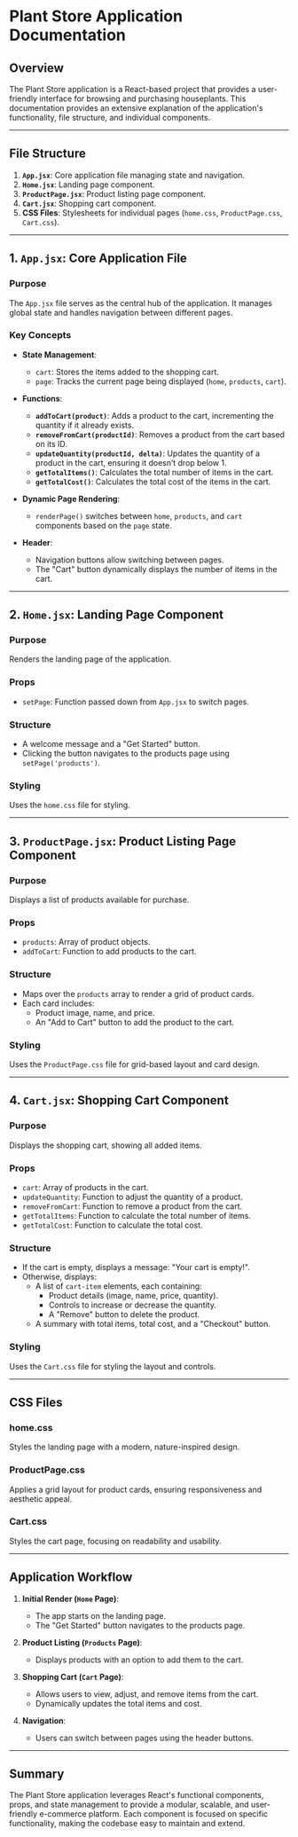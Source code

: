 
# Plant Store Application Documentation

## Overview
The Plant Store application is a React-based project that provides a user-friendly interface for browsing and purchasing houseplants. This documentation provides an extensive explanation of the application's functionality, file structure, and individual components.

---

## File Structure

1. **`App.jsx`**: Core application file managing state and navigation.
2. **`Home.jsx`**: Landing page component.
3. **`ProductPage.jsx`**: Product listing page component.
4. **`Cart.jsx`**: Shopping cart component.
5. **CSS Files**: Stylesheets for individual pages (`home.css`, `ProductPage.css`, `Cart.css`).

---

## 1. `App.jsx`: Core Application File

### **Purpose**
The `App.jsx` file serves as the central hub of the application. It manages global state and handles navigation between different pages.

### **Key Concepts**
- **State Management**:
  - `cart`: Stores the items added to the shopping cart.
  - `page`: Tracks the current page being displayed (`home`, `products`, `cart`).

- **Functions**:
  - **`addToCart(product)`**: Adds a product to the cart, incrementing the quantity if it already exists.
  - **`removeFromCart(productId)`**: Removes a product from the cart based on its ID.
  - **`updateQuantity(productId, delta)`**: Updates the quantity of a product in the cart, ensuring it doesn’t drop below 1.
  - **`getTotalItems()`**: Calculates the total number of items in the cart.
  - **`getTotalCost()`**: Calculates the total cost of the items in the cart.

- **Dynamic Page Rendering**:
  - `renderPage()` switches between `home`, `products`, and `cart` components based on the `page` state.

- **Header**:
  - Navigation buttons allow switching between pages.
  - The "Cart" button dynamically displays the number of items in the cart.

---

## 2. `Home.jsx`: Landing Page Component

### **Purpose**
Renders the landing page of the application.

### **Props**
- `setPage`: Function passed down from `App.jsx` to switch pages.

### **Structure**
- A welcome message and a "Get Started" button.
- Clicking the button navigates to the products page using `setPage('products')`.

### **Styling**
Uses the `home.css` file for styling.

---

## 3. `ProductPage.jsx`: Product Listing Page Component

### **Purpose**
Displays a list of products available for purchase.

### **Props**
- `products`: Array of product objects.
- `addToCart`: Function to add products to the cart.

### **Structure**
- Maps over the `products` array to render a grid of product cards.
- Each card includes:
  - Product image, name, and price.
  - An "Add to Cart" button to add the product to the cart.

### **Styling**
Uses the `ProductPage.css` file for grid-based layout and card design.

---

## 4. `Cart.jsx`: Shopping Cart Component

### **Purpose**
Displays the shopping cart, showing all added items.

### **Props**
- `cart`: Array of products in the cart.
- `updateQuantity`: Function to adjust the quantity of a product.
- `removeFromCart`: Function to remove a product from the cart.
- `getTotalItems`: Function to calculate the total number of items.
- `getTotalCost`: Function to calculate the total cost.

### **Structure**
- If the cart is empty, displays a message: "Your cart is empty!".
- Otherwise, displays:
  - A list of `cart-item` elements, each containing:
    - Product details (image, name, price, quantity).
    - Controls to increase or decrease the quantity.
    - A "Remove" button to delete the product.
  - A summary with total items, total cost, and a "Checkout" button.

### **Styling**
Uses the `Cart.css` file for styling the layout and controls.

---

## CSS Files

### **home.css**
Styles the landing page with a modern, nature-inspired design.

### **ProductPage.css**
Applies a grid layout for product cards, ensuring responsiveness and aesthetic appeal.

### **Cart.css**
Styles the cart page, focusing on readability and usability.

---

## Application Workflow

1. **Initial Render (`Home` Page)**:
   - The app starts on the landing page.
   - The "Get Started" button navigates to the products page.

2. **Product Listing (`Products` Page)**:
   - Displays products with an option to add them to the cart.

3. **Shopping Cart (`Cart` Page)**:
   - Allows users to view, adjust, and remove items from the cart.
   - Dynamically updates the total items and cost.

4. **Navigation**:
   - Users can switch between pages using the header buttons.

---

## Summary

The Plant Store application leverages React's functional components, props, and state management to provide a modular, scalable, and user-friendly e-commerce platform. Each component is focused on specific functionality, making the codebase easy to maintain and extend.
